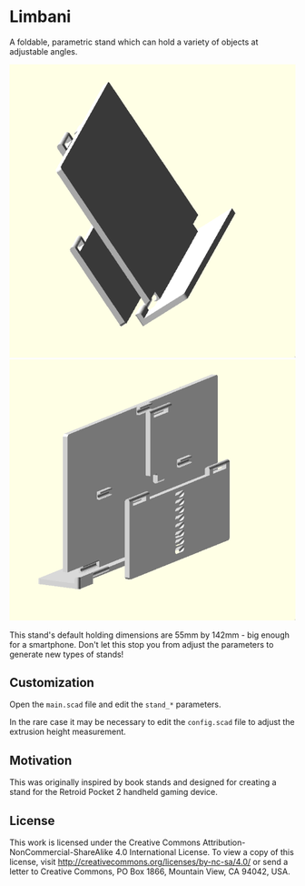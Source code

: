 # Limbani

A foldable, parametric stand which can hold a variety of objects at adjustable
angles.

![The front of the stand.](./renders/front.png)
![The back of the stand.](./renders/back.png)

This stand's default holding dimensions are 55mm by 142mm - big enough for a
smartphone. Don't let this stop you from adjust the parameters to generate new
types of stands!

## Customization

Open the `main.scad` file and edit the `stand_*` parameters.

In the rare case it may be necessary to edit the `config.scad` file to adjust
the extrusion height measurement.

## Motivation

This was originally inspired by book stands and designed for creating a stand
for the Retroid Pocket 2 handheld gaming device.

## License

This work is licensed under the Creative Commons
Attribution-NonCommercial-ShareAlike 4.0 International License. To view a copy
of this license, visit http://creativecommons.org/licenses/by-nc-sa/4.0/ or send
a letter to Creative Commons, PO Box 1866, Mountain View, CA 94042, USA.
